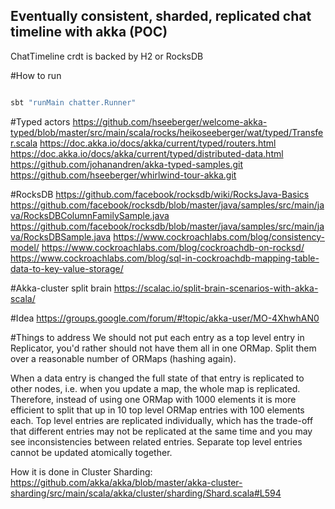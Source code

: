 ## Eventually consistent, sharded, replicated chat timeline with akka (POC)

ChatTimeline crdt is backed by H2 or RocksDB

#How to run

```bash

sbt "runMain chatter.Runner"

```



#Typed actors
https://github.com/hseeberger/welcome-akka-typed/blob/master/src/main/scala/rocks/heikoseeberger/wat/typed/Transfer.scala
https://doc.akka.io/docs/akka/current/typed/routers.html
https://doc.akka.io/docs/akka/current/typed/distributed-data.html
https://github.com/johanandren/akka-typed-samples.git
https://github.com/hseeberger/whirlwind-tour-akka.git


#RocksDB
https://github.com/facebook/rocksdb/wiki/RocksJava-Basics
https://github.com/facebook/rocksdb/blob/master/java/samples/src/main/java/RocksDBColumnFamilySample.java
https://github.com/facebook/rocksdb/blob/master/java/samples/src/main/java/RocksDBSample.java
https://www.cockroachlabs.com/blog/consistency-model/
https://www.cockroachlabs.com/blog/cockroachdb-on-rocksd/
https://www.cockroachlabs.com/blog/sql-in-cockroachdb-mapping-table-data-to-key-value-storage/


#Akka-cluster split brain
https://scalac.io/split-brain-scenarios-with-akka-scala/


#Idea
https://groups.google.com/forum/#!topic/akka-user/MO-4XhwhAN0


#Things to address
We should not put each entry as a top level entry in Replicator, you'd rather should not have them all in one ORMap.
Split them over a reasonable number of ORMaps (hashing again).

When a data entry is changed the full state of that entry is replicated to other nodes, i.e. when you update a map, the whole map is replicated. 
Therefore, instead of using one ORMap with 1000 elements it is more efficient to split that up in 10 top level ORMap entries with 100 elements each. 
Top level entries are replicated individually, which has the trade-off that different entries may not be replicated at the same time and you may see 
inconsistencies between related entries. Separate top level entries cannot be updated atomically together.
 
How it is done in Cluster Sharding: https://github.com/akka/akka/blob/master/akka-cluster-sharding/src/main/scala/akka/cluster/sharding/Shard.scala#L594 